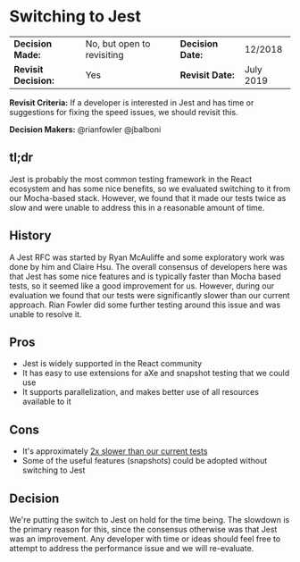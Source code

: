 # Switching to Jest

|  |  |  |  |
| :--- | :--- | :--- | :--- |
| **Decision Made:** | No, but open to revisiting | **Decision Date:** | 12/2018 |
| **Revisit Decision:** | Yes | **Revisit Date:** | July 2019 |

**Revisit Criteria:** If a developer is interested in Jest and has time or suggestions for fixing the speed issues, we should revisit this.

**Decision Makers:** @rianfowler @jbalboni

## tl;dr

Jest is probably the most common testing framework in the React ecosystem and has some nice benefits, so we evaluated switching to it from our Mocha-based stack. However, we found that it made our tests twice as slow and were unable to address this in a reasonable amount of time.

## History

A Jest RFC was started by Ryan McAuliffe and some exploratory work was done by him and Claire Hsu. The overall consensus of developers here was that Jest has some nice features and is typically faster than Mocha based tests, so it seemed like a good improvement for us. However, during our evaluation we found that our tests were significantly slower than our current approach. Rian Fowler did some further testing around this issue and was unable to resolve it.

## Pros

* Jest is widely supported in the React community
* It has easy to use extensions for aXe and snapshot testing that we could use
* It supports parallelization, and makes better use of all resources available to it

## Cons

* It's approximately [2x slower than our current tests](switchingtojest.md)
* Some of the useful features \(snapshots\) could be adopted without switching to Jest

## Decision

We're putting the switch to Jest on hold for the time being. The slowdown is the primary reason for this, since the consensus otherwise was that Jest was an improvement. Any developer with time or ideas should feel free to attempt to address the performance issue and we will re-evaluate.

